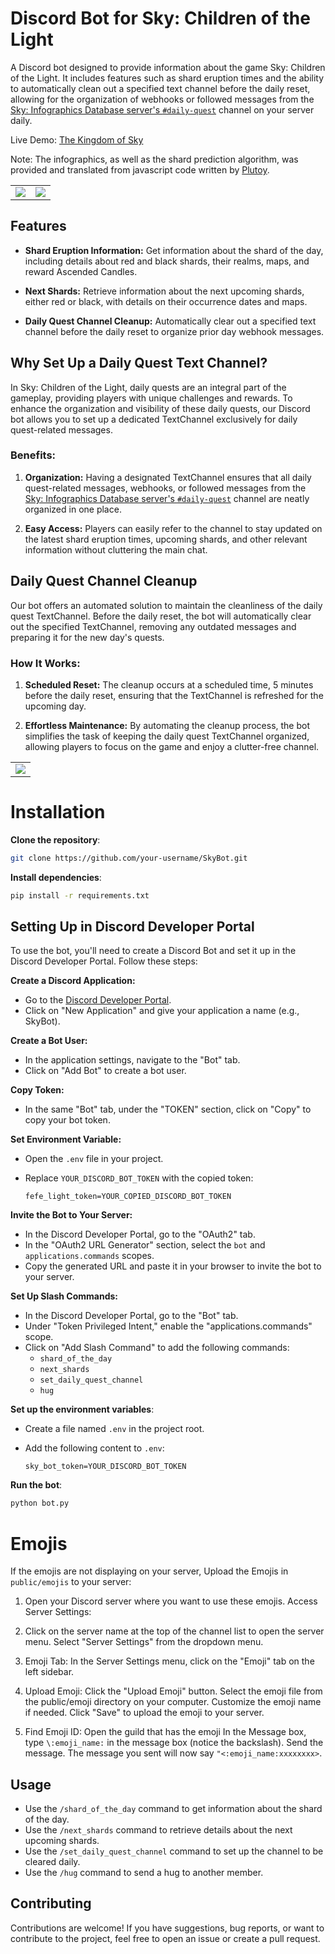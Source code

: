 # Discord Bot for Sky: Children of the Light

A Discord bot designed to provide information about the game Sky: Children of the Light. It includes features such as shard eruption times and the ability to automatically clean out a specified text channel before the daily reset, allowing for the organization of webhooks or followed messages from the [Sky: Infographics Database server's `#daily-quest`](https://discord.com/channels/736912435654688868/801778605486374943) channel on your server daily.

Live Demo: [The Kingdom of Sky](https://discord.gg/EgaTqbhSkJ)

Note: The infographics, as well as the shard prediction algorithm, was provided and translated from javascript code written by [Plutoy](https://github.com/PlutoyDev/sky-shards).

<html>
<body>
    <table style="width: 100%;" cellspacing="0" cellpadding="0">
        <tr>
            <td style="width: 50%;">
                <img src="https://github.com/alshival/the-kingdom-of-sky-server-bot/blob/main/public/demo1.png">
            </td>
            <td style="width: 50%;">
                <img src="https://github.com/alshival/the-kingdom-of-sky-server-bot/blob/main/public/demo2.png">
            </td>
        </tr>
    </table>
</body>
</html>

## Features

- **Shard Eruption Information:** Get information about the shard of the day, including details about red and black shards, their realms, maps, and reward Ascended Candles.

- **Next Shards:** Retrieve information about the next upcoming shards, either red or black, with details on their occurrence dates and maps.

- **Daily Quest Channel Cleanup:** Automatically clear out a specified text channel before the daily reset to organize prior day webhook messages.

## Why Set Up a Daily Quest Text Channel?

In Sky: Children of the Light, daily quests are an integral part of the gameplay, providing players with unique challenges and rewards. To enhance the organization and visibility of these daily quests, our Discord bot allows you to set up a dedicated TextChannel exclusively for daily quest-related messages.

### Benefits:

1. **Organization:** Having a designated TextChannel ensures that all daily quest-related messages, webhooks, or followed messages from the [Sky: Infographics Database server's `#daily-quest`](https://discord.com/channels/736912435654688868/801778605486374943) channel are neatly organized in one place.

2. **Easy Access:** Players can easily refer to the channel to stay updated on the latest shard eruption times, upcoming shards, and other relevant information without cluttering the main chat.

## Daily Quest Channel Cleanup

Our bot offers an automated solution to maintain the cleanliness of the daily quest TextChannel. Before the daily reset, the bot will automatically clear out the specified TextChannel, removing any outdated messages and preparing it for the new day's quests.

### How It Works:

1. **Scheduled Reset:** The cleanup occurs at a scheduled time, 5 minutes before the daily reset, ensuring that the TextChannel is refreshed for the upcoming day.

2. **Effortless Maintenance:** By automating the cleanup process, the bot simplifies the task of keeping the daily quest TextChannel organized, allowing players to focus on the game and enjoy a clutter-free channel.

<html>
<body>
    <table style="width: 100%;" cellspacing="0" cellpadding="0">
        <tr>
            <td style="width: 100%; text-align: center;">
                <img src="https://github.com/alshival/the-kingdom-of-sky-server-bot/blob/main/public/demo3.png" style="display: block; margin: 0 auto;">
            </td>
        </tr>
    </table>
</body>
</html>

# Installation

**Clone the repository**:

   ```bash
   git clone https://github.com/your-username/SkyBot.git
   ```

**Install dependencies**:

   ```bash
   pip install -r requirements.txt
   ```

## Setting Up in Discord Developer Portal

To use the bot, you'll need to create a Discord Bot and set it up in the Discord Developer Portal. Follow these steps:

**Create a Discord Application:**

   - Go to the [Discord Developer Portal](https://discord.com/developers/applications).
   - Click on "New Application" and give your application a name (e.g., SkyBot).

**Create a Bot User:**

   - In the application settings, navigate to the "Bot" tab.
   - Click on "Add Bot" to create a bot user.

**Copy Token:**

   - In the same "Bot" tab, under the "TOKEN" section, click on "Copy" to copy your bot token.

**Set Environment Variable:**

   - Open the `.env` file in your project.
   - Replace `YOUR_DISCORD_BOT_TOKEN` with the copied token:

     ```env
     fefe_light_token=YOUR_COPIED_DISCORD_BOT_TOKEN
     ```

**Invite the Bot to Your Server:**

   - In the Discord Developer Portal, go to the "OAuth2" tab.
   - In the "OAuth2 URL Generator" section, select the `bot` and `applications.commands` scopes.
   - Copy the generated URL and paste it in your browser to invite the bot to your server.

**Set Up Slash Commands:**

   - In the Discord Developer Portal, go to the "Bot" tab.
   - Under "Token Privileged Intent," enable the "applications.commands" scope.
   - Click on "Add Slash Command" to add the following commands:
     - `shard_of_the_day`
     - `next_shards`
     - `set_daily_quest_channel`
     - `hug`

**Set up the environment variables**:

   - Create a file named `.env` in the project root.
   - Add the following content to `.env`:

     ```env
     sky_bot_token=YOUR_DISCORD_BOT_TOKEN
     ```

**Run the bot**:

   ```bash
   python bot.py
   ```

# Emojis
If the emojis are not displaying on your server, Upload the Emojis in `public/emojis` to your server:

1. Open your Discord server where you want to use these emojis.
Access Server Settings:

2. Click on the server name at the top of the channel list to open the server menu.
Select "Server Settings" from the dropdown menu.

3. Emoji Tab:
In the Server Settings menu, click on the "Emoji" tab on the left sidebar.

4. Upload Emoji:
Click the "Upload Emoji" button.
Select the emoji file from the public/emoji directory on your computer.
Customize the emoji name if needed.
Click "Save" to upload the emoji to your server.

5. Find Emoji ID:
Open the guild that has the emoji
In the Message box, type `\:emoji_name:` in the message box (notice the backslash).
Send the message.
The message you sent will now say `"<:emoji_name:xxxxxxxx>`.

## Usage

- Use the `/shard_of_the_day` command to get information about the shard of the day.
- Use the `/next_shards` command to retrieve details about the next upcoming shards.
- Use the `/set_daily_quest_channel` command to set up the channel to be cleared daily.
- Use the `/hug` command to send a hug to another member.

## Contributing

Contributions are welcome! If you have suggestions, bug reports, or want to contribute to the project, feel free to open an issue or create a pull request.
